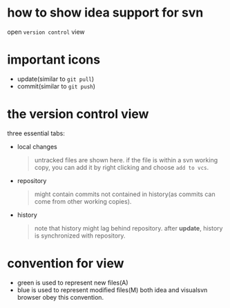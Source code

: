 # how to show idea support for svn
open `version control` view
# important icons
- update(similar to `git pull`)
- commit(similar to `git push`)
# the version control view
three essential tabs:
- local changes
  > untracked files are shown here. if the file is within a svn working copy, you can add it by right clicking and choose `add to vcs`.
- repository
  > might contain commits not contained in history(as commits can come from other working copies).
- history
  > note that history might lag behind repository. after **update**, history is synchronized with repository.
# convention for view
- green is used to represent new files(A) 
- blue is used to represent modified files(M)
both idea and visualsvn browser obey this convention.
